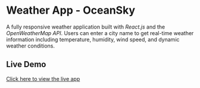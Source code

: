 
# Weather App - OceanSky

A fully responsive weather application built with *React.js* and the *OpenWeatherMap API*. Users can enter a city name to get real-time weather information including temperature, humidity, wind speed, and dynamic weather conditions.


## Live Demo
[Click here to view the live app](https://oceansky-weatherapp.netlify.app/)  




